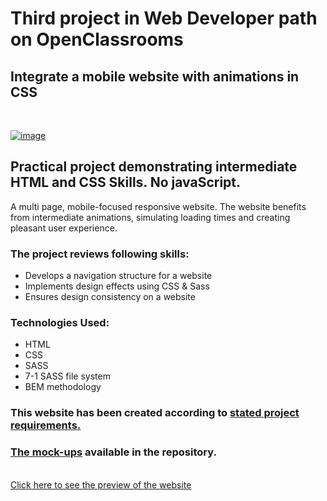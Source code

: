 # **Third project in Web Developer path on OpenClassrooms** 

## **Integrate a mobile website with animations in CSS**
<br>

[![image](https://raw.githubusercontent.com/phos23/BartoszSwiderski_3_10152020_A/369fead8468432a03152fcf172da32d6ee8867e9/assets/logo/ohmyfood%402x.svg)](https://phos23.github.io/BartoszSwiderski_3_10152020_A/)
<br> 

## Practical project demonstrating intermediate HTML and CSS Skills. No javaScript.
A multi page, mobile-focused responsive website. The website benefits from intermediate animations, simulating loading times and creating pleasant user experience. 

### The project reviews following skills:
* Develops a navigation structure for a website
* Implements design effects using CSS & Sass
* Ensures design consistency on a website

### Technologies Used:
* HTML
* CSS
* SASS
* 7-1 SASS file system
* BEM methodology 

### This website has been created according to [stated project requirements.](https://s3-eu-west-1.amazonaws.com/course.oc-static.com/projects/Web%20Developer%20P3/Creative%20Brief%20-%20Ohmyfood!.pdf)

### [The mock-ups](https://github.com/phos23/BartoszSwiderski_3_10152020_A/tree/main/mock-ups) available in the repository.
<br>
<a href="https://bartek-swiderski92.github.io/ohmyfood/">Click here to see the preview of the website</a>


